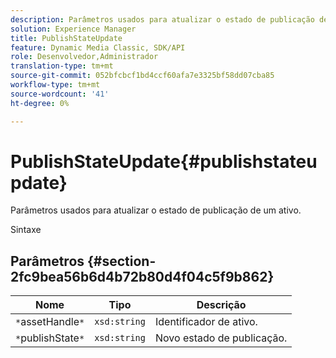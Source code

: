 ```yaml
---
description: Parâmetros usados para atualizar o estado de publicação de um ativo.
solution: Experience Manager
title: PublishStateUpdate
feature: Dynamic Media Classic, SDK/API
role: Desenvolvedor,Administrador
translation-type: tm+mt
source-git-commit: 052bfcbcf1bd4ccf60afa7e3325bf58dd07cba85
workflow-type: tm+mt
source-wordcount: '41'
ht-degree: 0%

---
```



# PublishStateUpdate{#publishstateupdate}

Parâmetros usados para atualizar o estado de publicação de um ativo.

Sintaxe

## Parâmetros {#section-2fc9bea56b6d4b72b80d4f04c5f9b862}

| Nome | Tipo | Descrição |
|---|---|---|
| `*`assetHandle`*` | `xsd:string` | Identificador de ativo. |
| `*`publishState`*` | `xsd:string` | Novo estado de publicação. |


